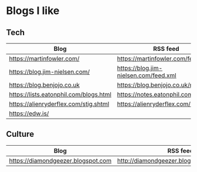 # Blogs I like

## Tech

| Blog                                   | RSS feed                                                     |
| -------------------------------------- | ------------------------------------------------------------ |
| https://martinfowler.com/              | https://martinfowler.com/feed.atom                           |
| https://blog.jim-nielsen.com/          | https://blog.jim-nielsen.com/feed.xml                        |
| https://blog.benjojo.co.uk             | https://blog.benjojo.co.uk/rss.xml                           |
| https://lists.eatonphil.com/blogs.html | https://notes.eatonphil.com/rss.xml                                                            |
| https://alienryderflex.com/stig.shtml  | https://alienryderflex.com/rss.xml                           |
| https://edw.is/ | |


## Culture

| Blog | RSS feed | Notes |
| ---- | -------- | ----- |
| https://diamondgeezer.blogspot.com | http://diamondgeezer.blogspot.com/atom.xml | London |